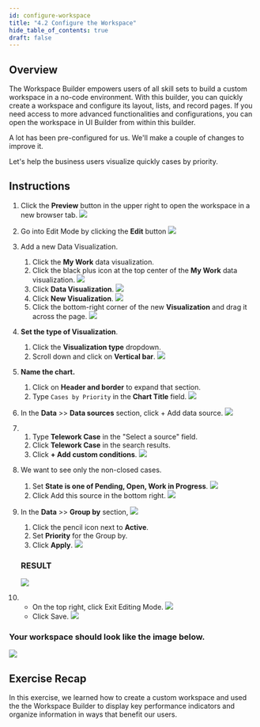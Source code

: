 ```yaml
---
id: configure-workspace
title: "4.2 Configure the Workspace"
hide_table_of_contents: true
draft: false
---
```


## Overview

The Workspace Builder empowers users of all skill sets to build a custom workspace in a no-code environment. With this builder, you can quickly create a workspace and configure its layout, lists, and record pages. If you need access to more advanced functionalities and configurations, you can open the workspace in UI Builder from within this builder.

A lot has been pre-configured for us. We'll make a couple of changes to improve it.

Let's help the business users visualize quickly cases by priority.

## Instructions

1. Click the **Preview** button in the upper right to open the workspace in a new browser tab. 
![](../images/2023-10-04-15-48-32.png)


2. Go into Edit Mode by clicking the **Edit** button 
![](../images/2023-10-04-15-49-06.png)


3. Add a new Data Visualization. 
   1. Click the **My Work** data visualization.
   2. Click the black plus icon at the top center of the **My Work** data visualization.
   ![](../images/2023-11-03-21-35-34.png)
   3. Click **Data Visualization**.
   ![](../images/2023-11-03-21-37-17.png)
   4. Click **New Visualization**.
   ![](../images/2023-11-03-21-32-24.png)
   5. Click the bottom-right corner of the new **Visualization** and drag it across the page. 
   ![](../images/2023-11-03_21-39-51.gif)


4. **Set the type of Visualization**.
   1. Click the **Visualization type** dropdown.
   2. Scroll down and click on **Vertical bar**.
   ![](../images/2023-11-03-21-45-33.png)


5. **Name the chart.** 
   1. Click on **Header and border** to expand that section. 
   2. Type `Cases by Priority` in the **Chart Title** field.
   ![](../images/2023-11-03-21-47-25.png)


6. In the **Data** >> **Data sources** section, click <span className="button-purple-square">+ Add data source</span>.
![](workspace/Click_Add_Datasource.png)


7. 
    1. Type **Telework Case** in the "Select a source" field. 
    2. Click **Telework Case** in the search results.
    3. Click **+ Add custom conditions**.
    ![](../images/2023-11-08-15-15-36.png)


8. We want to see only the non-closed cases.
    1. Set **State is one of Pending, Open, Work in Progress**. 
    ![](../images/2023-11-08-15-16-33.png)
    2. Click <span className="button-purple-square">Add this source</span> in the bottom right.
    ![](../images/2023-10-04-16-05-18.png)


9. In the **Data** >> **Group by** section, 
    ![](../images/2023-11-08-15-18-19.png)
    1. Click the pencil icon next to **Active**.
    2. Set **Priority** for the Group by.
    3. Click **Apply**.
    ![](../images/2023-11-08-15-20-23.png)
    ### RESULT
    ![](../images/2023-11-08-15-20-57.png)


10. 
    * On the top right, click <span className="button-white">Exit Editing Mode</span>.
    ![](../images/2023-11-08-15-22-44.png)
    * Click <span className="button-purple-square">Save</span>.
    ![](../images/2023-11-08-15-21-55.png)

### Your workspace should look like the image below. 

![](../images/2023-11-08-15-30-30.png)

## Exercise Recap

In this exercise, we learned how to create a custom workspace and used the the Workspace Builder to display key performance indicators and organize information in ways that benefit our users.